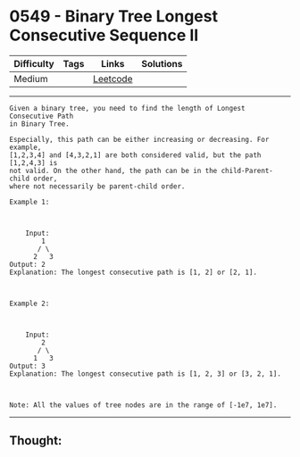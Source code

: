 # 0549 - Binary Tree Longest Consecutive Sequence II

Difficulty  | Tags | Links | Solutions
----------- | ---- | ----- | -----
Medium |  | [Leetcode](https://leetcode.com/problems/binary-tree-longest-consecutive-sequence-ii/description/) |


-----------

```
Given a binary tree, you need to find the length of Longest Consecutive Path
in Binary Tree.

Especially, this path can be either increasing or decreasing. For example,
[1,2,3,4] and [4,3,2,1] are both considered valid, but the path [1,2,4,3] is
not valid. On the other hand, the path can be in the child-Parent-child order,
where not necessarily be parent-child order.

Example 1:



    Input:        1       / \      2   3Output: 2Explanation: The longest consecutive path is [1, 2] or [2, 1].



Example 2:



    Input:        2       / \      1   3Output: 3Explanation: The longest consecutive path is [1, 2, 3] or [3, 2, 1].



Note: All the values of tree nodes are in the range of [-1e7, 1e7].
```

-----------

## Thought:
